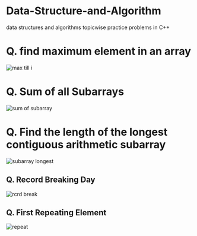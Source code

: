 # Data-Structure-and-Algorithm
data structures and algorithms topicwise practice problems in C++

<h1>Q. find maximum element in an array </h1>

![max till i](https://user-images.githubusercontent.com/87974605/148647389-b609e8c5-aa1b-4b74-829f-89bdb6d65172.PNG)
<h1>Q. Sum of all Subarrays </h1>

![sum of subarray](https://user-images.githubusercontent.com/87974605/148651646-73bf6747-2dcb-44a4-9cf3-37f84dbbb0f7.PNG)
<h1>Q. Find the length of the longest contiguous arithmetic subarray </h1>

![subarray longest](https://user-images.githubusercontent.com/87974605/148655904-df3f60ed-1189-4f3c-b9d5-eb74013fcdf3.PNG)

<h2>Q. Record Breaking Day </h2>

![rcrd break](https://user-images.githubusercontent.com/87974605/148816494-24bc8fb8-4842-4a93-a0c9-fa4fb87627cf.PNG)

<h2>Q. First Repeating Element </h2>

![repeat](https://user-images.githubusercontent.com/87974605/149137546-fd0c8570-ff91-4842-96b4-d2c3285b0269.PNG)

